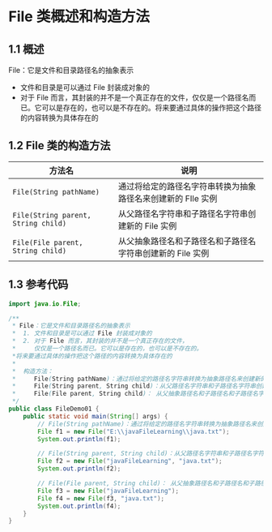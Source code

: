 # File 类概述和构造方法

## 1.1 概述

File：它是文件和目录路径名的抽象表示

- 文件和目录是可以通过 File 封装成对象的
- 对于 File 而言，其封装的并不是一个真正存在的文件，仅仅是一个路径名而已。它可以是存在的，也可以是不存在的。将来要通过具体的操作把这个路径的内容转换为具体存在的

## 1.2 File 类的构造方法

| 方法名                              | 说明                                                         |
| ----------------------------------- | ------------------------------------------------------------ |
| `File(String pathName)`             | 通过将给定的路径名字符串转换为抽象路径名来创建新的 FIle 实例 |
| `File(String parent, String child)` | 从父路径名字符串和子路径名字符串创建新的 File 实例           |
| `File(File parent, String child)`   | 从父抽象路径名和子路径名和子路径名字符串创建新的 File 实例   |

## 1.3 参考代码

```java
import java.io.File;

/**
 * File：它是文件和目录路径名的抽象表示
 *  1. 文件和目录是可以通过 File 封装成对象的
 *  2. 对于 File 而言，其封装的并不是一个真正存在的文件，
 *     仅仅是一个路径名而已。它可以是存在的，也可以是不存在的。
 *将来要通过具体的操作把这个路径的内容转换为具体存在的
 *
 *  构造方法：
 *     File(String pathName)：通过将给定的路径名字符串转换为抽象路径名来创建新的 FIle 实例
 *     File(String parent, String child)：从父路径名字符串和子路径名字符串创建新的 File 实例
 *     File(File parent, String child)： 从父抽象路径名和子路径名和子路径名字符串创建新的 File 实例
 */
public class FileDemo01 {
    public static void main(String[] args) {
        // File(String pathName)：通过将给定的路径名字符串转换为抽象路径名来创建新的 FIle 实例
        File f1 = new File("E:\\javaFileLearning\\java.txt");
        System.out.println(f1);

        // File(String parent, String child)：从父路径名字符串和子路径名字符串创建新的 File 实例
        File f2 = new File("javaFileLearning", "java.txt");
        System.out.println(f2);

        // File(File parent, String child)： 从父抽象路径名和子路径名和子路径名字符串创建新的 File 实例
        File f3 = new File("javaFileLearning");
        File f4 = new File(f3, "java.txt");
        System.out.println(f4);
    }
}
```

